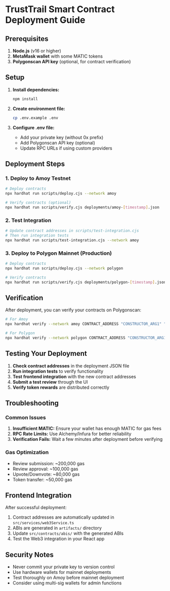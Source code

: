 
# TrustTrail Smart Contract Deployment Guide

## Prerequisites

1. **Node.js** (v16 or higher)
2. **MetaMask wallet** with some MATIC tokens
3. **Polygonscan API key** (optional, for contract verification)

## Setup

1. **Install dependencies:**
   ```bash
   npm install
   ```

2. **Create environment file:**
   ```bash
   cp .env.example .env
   ```

3. **Configure .env file:**
   - Add your private key (without 0x prefix)
   - Add Polygonscan API key (optional)
   - Update RPC URLs if using custom providers

## Deployment Steps

### 1. Deploy to Amoy Testnet

```bash
# Deploy contracts
npx hardhat run scripts/deploy.cjs --network amoy

# Verify contracts (optional)
npx hardhat run scripts/verify.cjs deployments/amoy-[timestamp].json
```

### 2. Test Integration

```bash
# Update contract addresses in scripts/test-integration.cjs
# Then run integration tests
npx hardhat run scripts/test-integration.cjs --network amoy
```

### 3. Deploy to Polygon Mainnet (Production)

```bash
# Deploy contracts
npx hardhat run scripts/deploy.cjs --network polygon

# Verify contracts
npx hardhat run scripts/verify.cjs deployments/polygon-[timestamp].json
```

## Verification

After deployment, you can verify your contracts on Polygonscan:

```bash
# For Amoy
npx hardhat verify --network amoy CONTRACT_ADDRESS "CONSTRUCTOR_ARG1" "CONSTRUCTOR_ARG2"

# For Polygon
npx hardhat verify --network polygon CONTRACT_ADDRESS "CONSTRUCTOR_ARG1" "CONSTRUCTOR_ARG2"
```

## Testing Your Deployment

1. **Check contract addresses** in the deployment JSON file
2. **Run integration tests** to verify functionality
3. **Test frontend integration** with the new contract addresses
4. **Submit a test review** through the UI
5. **Verify token rewards** are distributed correctly

## Troubleshooting

### Common Issues

1. **Insufficient MATIC:** Ensure your wallet has enough MATIC for gas fees
2. **RPC Rate Limits:** Use Alchemy/Infura for better reliability
3. **Verification Fails:** Wait a few minutes after deployment before verifying

### Gas Optimization

- Review submission: ~200,000 gas
- Review approval: ~100,000 gas  
- Upvote/Downvote: ~80,000 gas
- Token transfer: ~50,000 gas

## Frontend Integration

After successful deployment:

1. Contract addresses are automatically updated in `src/services/web3Service.ts`
2. ABIs are generated in `artifacts/` directory
3. Update `src/contracts/abis/` with the generated ABIs
4. Test the Web3 integration in your React app

## Security Notes

- Never commit your private key to version control
- Use hardware wallets for mainnet deployments
- Test thoroughly on Amoy before mainnet deployment
- Consider using multi-sig wallets for admin functions
